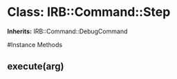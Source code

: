 # Class: IRB::Command::Step
**Inherits:** IRB::Command::DebugCommand
    




#Instance Methods
## execute(arg) [](#method-i-execute)

